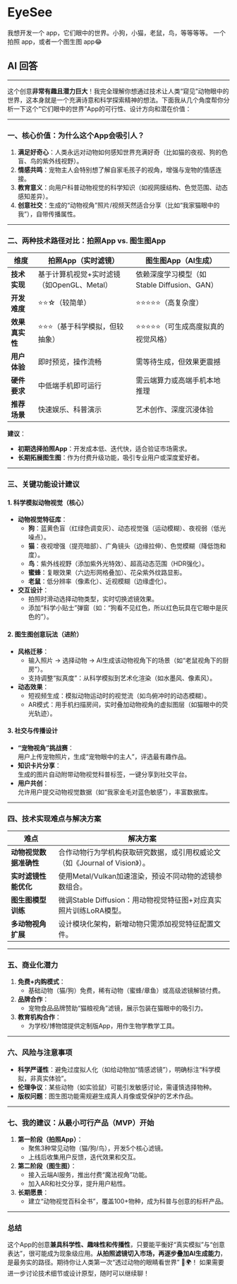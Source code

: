 # EyeSee

我想开发一个 app，它们眼中的世界。小狗，小猫，老鼠，鸟，等等等等。
一个拍照 app，或者一个图生图 app😂

## AI 回答
---

这个创意**非常有趣且潜力巨大**！我完全理解你想通过技术让人类“窥见”动物眼中的世界，这本身就是一个充满诗意和科学探索精神的想法。下面我从几个角度帮你分析一下这个“它们眼中的世界”App的可行性、设计方向和潜在价值：

---

### **一、核心价值：为什么这个App会吸引人？**
1. **满足好奇心**：人类永远对动物如何感知世界充满好奇（比如猫的夜视、狗的色盲、鸟的紫外线视野）。
2. **情感共鸣**：宠物主人会特别想了解自家毛孩子的视角，增强与宠物的情感连接。
3. **教育意义**：向用户科普动物视觉的科学知识（如视网膜结构、色觉范围、动态感知差异）。
4. **创意社交**：生成的“动物视角”照片/视频天然适合分享（比如“我家猫眼中的我”），自带传播属性。

---

### **二、两种技术路径对比：拍照App vs. 图生图App**
| **维度**       | **拍照App（实时滤镜）**                          | **图生图App（AI生成）**                          |
|----------------|-----------------------------------------------|-----------------------------------------------|
| **技术实现**   | 基于计算机视觉+实时滤镜（如OpenGL、Metal）         | 依赖深度学习模型（如Stable Diffusion、GAN）       |
| **开发难度**   | ⭐⭐☆（较简单）                                | ⭐⭐⭐⭐⭐（高复杂度）                             |
| **效果真实性** | ⭐⭐⭐（基于科学模拟，但较抽象）                    | ⭐⭐⭐⭐⭐（可生成高度拟真的视觉风格）                 |
| **用户体验**   | 即时预览，操作流畅                              | 需等待生成，但效果更震撼                          |
| **硬件要求**   | 中低端手机即可运行                              | 需云端算力或高端手机本地推理                      |
| **推荐场景**   | 快速娱乐、科普演示                              | 艺术创作、深度沉浸体验                            |

**建议**：  
- **初期选择拍照App**：开发成本低、迭代快，适合验证市场需求。  
- **长期拓展图生图**：作为付费升级功能，吸引专业用户或深度爱好者。

---

### **三、关键功能设计建议**
#### **1. 科学模拟动物视觉（核心）**
- **动物视觉特征库**：  
  - **狗**：蓝黄色盲（红绿色调变灰）、动态视觉强（运动模糊）、夜视弱（低光噪点）。  
  - **猫**：夜视增强（提亮暗部）、广角镜头（边缘拉伸）、色觉模糊（降低饱和度）。  
  - **鸟**：紫外线视野（添加紫外光特效）、超高动态范围（HDR强化）。  
  - **蜜蜂**：复眼效果（六边形网格叠加）、花朵紫外纹路显影。  
  - **老鼠**：低分辨率（像素化）、近视模糊（边缘虚化）。  
- **交互设计**：  
  - 拍照时滑动选择动物类型，实时切换滤镜效果。  
  - 添加“科学小贴士”弹窗（如：“狗看不见红色，所以红色玩具在它眼中是灰色的”）。

#### **2. 图生图创意玩法（进阶）**
- **风格迁移**：  
  - 输入照片 → 选择动物 → AI生成该动物视角下的场景（如“老鼠视角下的厨房”）。  
  - 支持调整“拟真度”：从科学模拟到艺术化渲染（如水墨风、像素风）。  
- **动态效果**：  
  - 短视频生成：模拟动物运动时的视觉流（如鸟俯冲时的动态模糊）。  
  - AR模式：用手机扫描房间，实时叠加动物视角的虚拟图层（如猫眼中的荧光轨迹）。

#### **3. 社交与传播设计**
- **“宠物视角”挑战赛**：  
  用户上传宠物照片，生成“宠物眼中的主人”，评选最有趣作品。  
- **知识卡片分享**：  
  生成的图片自动附带动物视觉科普标签，一键分享到社交平台。  
- **用户共创**：  
  允许用户提交动物视觉数据（如“我家金毛对蓝色敏感”），丰富数据库。

---

### **四、技术实现难点与解决方案**
| **难点**                | **解决方案**                                                                 |
|-------------------------|-----------------------------------------------------------------------------|
| **动物视觉数据准确性**  | 合作动物行为学机构获取研究数据，或引用权威论文（如《Journal of Vision》）。 |
| **实时滤镜性能优化**    | 使用Metal/Vulkan加速渲染，预设不同动物的滤镜参数组合。                     |
| **图生图模型训练**      | 微调Stable Diffusion：用动物视觉特征图+对应真实照片训练LoRA模型。           |
| **多动物视角扩展**      | 设计模块化架构，新增动物只需添加视觉特征配置文件。                          |

---

### **五、商业化潜力**
1. **免费+内购模式**：  
   - 基础动物（猫/狗）免费，稀有动物（蜜蜂/章鱼）或高级滤镜解锁付费。  
2. **品牌合作**：  
   - 宠物食品品牌赞助“猫粮视角”滤镜，展示包装在猫眼中的吸引力。  
3. **教育机构合作**：  
   - 为学校/博物馆提供定制版App，用作生物学教学工具。  

---

### **六、风险与注意事项**
- **科学严谨性**：避免过度拟人化（如给动物加“情感滤镜”），明确标注“科学模拟，非真实体验”。  
- **伦理争议**：某些动物（如实验鼠）可能引发敏感讨论，需谨慎选择物种。  
- **版权问题**：图生图功能需规避生成真人肖像或受保护的艺术作品。  

---

### **七、我的建议：从最小可行产品（MVP）开始**
1. **第一阶段（拍照App）**：  
   - 聚焦3种常见动物（猫/狗/鸟），开发5个核心滤镜。  
   - 上线后收集用户反馈，迭代效果和交互。  
2. **第二阶段（图生图）**：  
   - 接入云端AI服务，推出付费“魔法视角”功能。  
   - 加入AR和社交分享，提升用户粘性。  
3. **长期愿景**：  
   - 建立“动物视觉百科全书”，覆盖100+物种，成为科普与创意的标杆产品。  

---

### **总结**
这个App的创意**兼具科学性、趣味性和传播性**，只要能平衡好“真实模拟”与“创意表达”，很可能成为现象级应用。**从拍照滤镜切入市场，再逐步叠加AI生成能力**，是最务实的路径。期待你让人类第一次“透过动物的眼睛看世界” 🐾🌍！ 如果需要进一步讨论技术细节或设计原型，随时可以继续聊！